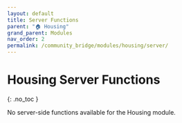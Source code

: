 ```yaml
---
layout: default
title: Server Functions
parent: "🏠 Housing"
grand_parent: Modules
nav_order: 2
permalink: /community_bridge/modules/housing/server/
---
```


# Housing Server Functions
{: .no_toc }

No server-side functions available for the Housing module.
